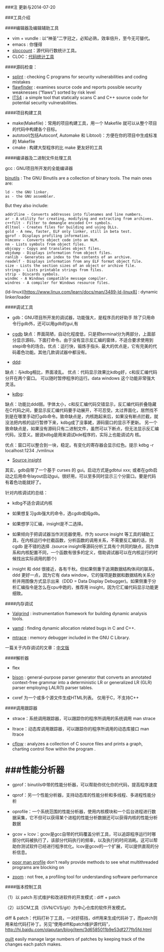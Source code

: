 ###注
   更新与2014-07-20
   
###工具介绍

####编辑器及编辑辅助工具
* vim + vundle : 以“神圣”二字冠之，必知必熟，效率倍升，至今无可替代。
* emacs : 你懂得
* [sloccount](http://www.dwheeler.com/sloccount/)：源代码行数统计工具。
* CLOC：[代码统计工具](http://sourceforge.net/projects/cloc/files/)

####源码检查：
 
* [splint](www.splint.org/) : checking C programs for security vulnerabilities and coding mistakes
* [flawfinder](http://www.dwheeler.com/flawfinder/) : examines source code and reports possible security weaknesses (“flaws”) sorted by risk level
* [ITS4](www.cigital.com/its4) : a simple tool that statically scans C and C++ source code for potential security vulnerabilities. 

####项目构建工具

* make(Makefile)：常用的项目构建工具，用一个 Makefile 就可以从整个项目的代码中构建各个目标。
* autotool(包括Autoconf, Automake 和 Libtool)：方便在你的项目中生成标准的 Makefile
* cmake : 构建大型程序的比 make 更友好的工具

####编译器及二进制文件处理工具

gcc : GNU项目所开发的全能编译器

[binutils](http://www.gnu.org/software/binutils/) :  The GNU Binutils are a collection of binary tools. The main ones are:

    ld - the GNU linker.
    as - the GNU assembler.

But they also include:

    addr2line - Converts addresses into filenames and line numbers.
    ar - A utility for creating, modifying and extracting from archives.
    c++filt - Filter to demangle encoded C++ symbols.
    dlltool - Creates files for building and using DLLs.
    gold - A new, faster, ELF only linker, still in beta test.
    gprof - Displays profiling information.
    nlmconv - Converts object code into an NLM.
    nm - Lists symbols from object files.
    objcopy - Copys and translates object files.
    objdump - Displays information from object files.
    ranlib - Generates an index to the contents of an archive.
    readelf - Displays information from any ELF format object file.
    size - Lists the section sizes of an object or archive file.
    strings - Lists printable strings from files.
    strip - Discards symbols.
    windmc - A Windows compatible message compiler.
    windres - A compiler for Windows resource files.

(ld-linux)[https://www.linux.com/learn/docs/man/3489-ld-linux8] : dynamic linker/loader

####调试工具

* gdb：GNU项目所开发的调试器，功能强大，是程序员的好助手
除了只用命令行gdb外，还可以用gdb的gui,有

* [cgdb](http://cgdb.github.io/) 缺点：界面简陋，自动化程度低，只是把terminal分为两部分，上面部分显示源码，下面打命令。由于没有显示反汇编的窗体，不适合要求使用到 stepi命令的场合。优点：运行快，锻炼手指头. 最大的优点是，它有完美的代码着色功能。其他几款调试器中都没有。

* [ddd](http://www.gnu.org/software/ddd/): 

缺点：与kdbg相比，界面凌乱。
优点：代码显示效果比kdbg好，c和反汇编代码分开在两个窗口。 可以随时暂停程序的运行。data windows 这个功能非常强大灵活。

* [kdbg](http://www.kdbg.org/):

缺点：功能比ddd弱。字体太小，c和反汇编代码交错显示，反汇编代码折叠隐藏在C代码之间，要显示反汇编代码要手动展开，不可忍受。太过界面化，居然找不到是在哪里手动打gdb命令。致命缺点是，内核跑起来后，如果没有断点拦截，就没法把内核的运行暂停下来，kdbg成了没事姥，源码窗口的显示不更新。 另一个致命缺点是，如果没有源码只有二进制文件，虽然可以下断点，但无法显示反汇编代码，没意义。据说kdbg是用来调试kde程序的，实际上也能调试内 核。

优点：窗口可以整合到一块，稳定。有变化的寄存器会显示红色。提示 kdbg -r localhost:1234 ./vmlinux

* [Source insight](http://www.sourceinsight.com/prodinfo.html)

其实，gdb自带了一个基于 curses 的 gui。启动方式是gdbtui xxx; 或者在gdb启动之后用命令layout启动gui。很好用，可以至多同时显示三个分窗口。要是代码有着色功能就好了。

针对内核调试的总结：

* kdbg不适合调试内核

* 如果想复习gdb强大的命令，选cgdb或纯gdb。

* 如果想学习汇编，insight是不二选择。

* 如果倾向于把调试器当作浏览器使用，作为 source insight 等工具的辅助工具，在内核运行中拦截函数，分析函数的调用关系，不需要反汇编的话，则 cgdb 是不错的选择 .(source insight等源码分析工具有个共同的缺点，因为体系和内核配置不同，一个函数有很多的定义，借助调试器可以在内核运行的时候找出实际调用的那个)

* insight 和 ddd 很接近，各有千秋。但如果侧重于追溯数据结构体间的联系，ddd 更好一点，因为它有 data window，它的强项是数据和数据结构关系分析并用图像方式显示出来（DDD = Data Display Debugger)。如果侧重于分析汇编指令是怎么在cpu中跑的，推荐用 insight，因为它汇编代码显示功能更细致。

####内存调试

* [Valgrind](http://valgrind.org/) :  instrumentation framework for building dynamic analysis tools.

* [yamd](http://www.cs.hmc.edu/~nate/yamd/) : finding dynamic allocation related bugs in C and C++.

* [mtrace](http://en.wikipedia.org/wiki/Mtrace) : memory debugger included in the GNU C Library.

一篇关于内存调试的文章：[中文版](http://www.ibm.com/developerworks/cn/linux/sdk/l-debug/index.html#resource) 

####解析器

* flex

* [bison](https://www.gnu.org/software/bison/) : general-purpose parser generator that converts an annotated context-free grammar into a deterministic LR or generalized LR (GLR) parser employing LALR(1) parser tables.

* cxref   为一个或多个源文件生成HTML列表。 仅用于C，不支持C++

####调用跟踪器

* strace：系统调用跟踪器，可以跟踪你的程序所调用的系统调用 man strace

* ltrace：动态库调用跟踪器，可以跟踪你的程序所调用的动态库接口 man ltrace

* [cflow](http://www.gnu.org/software/cflow/) : analyzes a collection of C source files and prints a graph, charting control flow within the program .

# ###性能分析器

* gprof：binutils中带的性能分析器，可以帮助你优化你的代码，提高程序速度

* qprof：另一个性能分析器，支持动态库的性能分析和多线程、多进程性能分析

* oprofile：一个系统范围的性能分析器，使用内核模块和一个后台进程进行数据采集，它不但可以获得某个进程的性能分析数据还可以获得内核的性能分析数据

* gcov + lcov：gcov是gcc自带的代码覆盖分析工具，可以追踪程序运行时哪部分代码被执行了，该部分代码执行的频率，以及执行的时间消耗。这可以帮助你测试软件已经进行程序优化。lcov是gcov的一个扩展，可以提供直观的分析信息。

* [poor man profile](http://poormansprofiler.org/) don't really provide methods to see what multithreaded programs are blocking on

* [zoom](http://www.rotateright.com/) : not free, a profiling tool for understanding software performance

####版本控制工具

（1）以 patch 形式维护和改进软件的开发模式 : diff + patch 

（2）以SCM工具（SVN/CVS/git）为中心仓库的软件开发模式。

 diff & patch：代码打补丁工具，一对好搭挡，diff用来生成代码补丁，而patch则用来给代码打补丁。另见“使用diff和patch维护源代码”，http://hi.baidu.com/olaputan/blog/item/3d6585011b9e53df277fb5fd.html

[quilt](http://savannah.nongnu.org/projects/quilt)  easily manage large numbers of patches by keeping track of the changes each patch makes.


